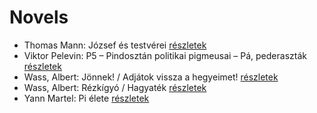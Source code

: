 # Novels

- Thomas Mann: József és testvérei [részletek](../_details/Thomas%20Mann.md#id_1491)
- Viktor Pelevin: P5 – Pindosztán politikai pigmeusai – Pá, pederaszták [részletek](../_details/Viktor%20Pelevin.md#id_832)
- Wass, Albert: Jönnek! / Adjátok vissza a hegyeimet! [részletek](../_details/Wass%2C%20Albert.md#id_220)
- Wass, Albert: Rézkígyó / Hagyaték [részletek](../_details/Wass%2C%20Albert.md#id_201)
- Yann Martel: Pi élete [részletek](../_details/Yann%20Martel.md#id_1458)